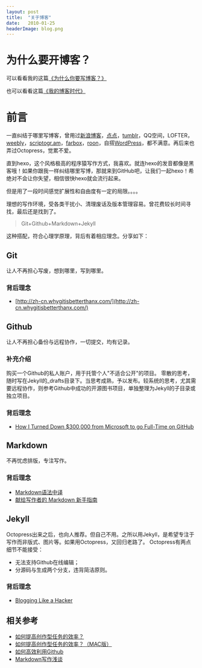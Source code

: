 ```yaml
---
layout: post
title:  "关于博客"
date:   2010-01-25
headerImage: blog.png
---
```


# 为什么要开博客？

可以看看我的这篇[《为什么你要写博客？》](http://zhuanlan.zhihu.com/cnfeat/19743861)

也可以看看这篇[《我的博客时代》](http://zhuanlan.zhihu.com/cnfeat/19743255)

# 前言

一直纠结于哪里写博客，曾用过[新浪博客](http://blog.sina.com.cn/doctor666777)，[点点](http://buddhistzhang.diandian.com/)，[tumblr](http://ztd811.tumblr.com/)，QQ空间，LOFTER，[weebly](http://ztd811.weebly.com/)，[scriptogr.am](http://scriptogr.am/ztd811)，[farbox](http://ztd811.farbox.com/)，[roon](http://lszb811.roon.io/)，自搭[WordPress](http://ztd811.com/)，都不满意。再后来也弄过Octopress，觉累不爱。

直到hexo，这个风格极高的程序猿写作方式，我喜欢。就连hexo的发音都像是黑客哦！如果你跟我一样纠结哪里写博，那就来到GitHub吧，让我们一起hexo！希绝对不会让你失望，相信很快hexo就会流行起来。

但是用了一段时间感觉扩展性和自由度有一定的局限。。。。

理想的写作环境，受各类干扰小、清理废话及版本管理容易。曾花费较长时间寻找，最后还是找到了。

>Git+Github+Markdown+Jekyll

这种搭配，符合心理学原理，背后有着相应理念。分享如下：

## Git

让人不再担心写废，想到哪里，写到哪里。

### 背后理念

  * [http://zh-cn.whygitisbetterthanx.com/](http://zh-cn.whygitisbetterthanx.com/)

## Github

让人不再担心备份与远程协作，一切提交，均有记录。

### 补充介绍

购买一个Github的私人账户，用于托管个人"不适合公开"的项目。 零散的思考，随时写在Jekyll的_drafts目录下。当思考成熟，予以发布。较系统的思考，尤其需要远程协作，则参考Github中成功的开源图书项目，单独整理为Jekyll的子目录或独立项目。

### 背后理念

  * [How I Turned Down $300,000 from Microsoft to go Full-Time on GitHub](http://tom.preston-werner.com/2008/10/18/how-i-turned-down-300k.html)

## Markdown

不再忧虑排版，专注写作。

### 背后理念

  * [Markdown语法中译](http://markdown.tw/)
  * [献给写作者的 Markdown 新手指南](http://jianshu.io/p/q81RER)

## Jekyll

Octopress出来之后，也向人推荐。但自己不用。之所以用Jekyll，是希望专注于写作而非版式、图片等。如果用Octopress，又回归老路了。 Octopress有两点细节不能接受：

  * 无法支持Github在线编辑；
  * 分源码与生成两个分支，违背简洁原则。

### 背后理念

  * [Blogging Like a Hacker](http://tom.preston-werner.com/2008/11/17/blogging-like-a-hacker.html)

## 相关参考

  * [如何提高创作型任务的效率？](http://notes.11ten.net/flow.html)
  * [如何提高创作型任务的效率？（MAC版）](http://notes.11ten.net/mac.html)
  * [如何高效利用Github](http://notes.11ten.net/github.html)
  * [Markdown写作浅谈](http://notes.11ten.net/r-markdown-knitr.html)